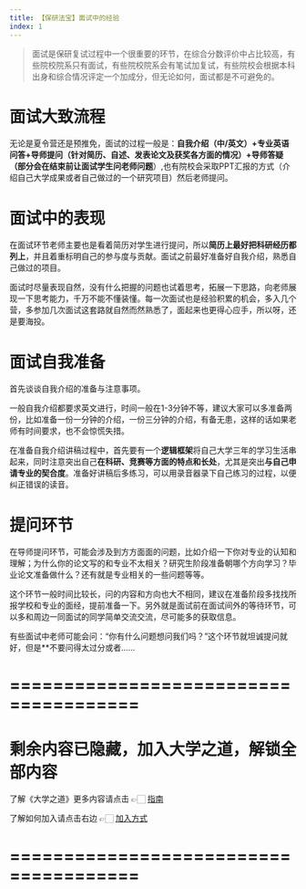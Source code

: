 ```yaml
---
title: 【保研法宝】面试中的经验
index: 1
---
```


> 面试是保研复试过程中一个很重要的环节，在综合分数评价中占比较高，有些院校院系只有面试，有些院校院系会有笔试加复试，有些院校会根据本科出身和综合情况评定一个加成分，但无论如何，面试都是不可避免的。

# 面试大致流程

无论是夏令营还是预推免，面试的过程一般是：**自我介绍（中/英文）+专业英语问答+导师提问（针对简历、自述、发表论文及获奖各方面的情况）+导师答疑（部分会在结束前让面试学生问老师问题**）,也有院校会采取PPT汇报的方式（介绍自己大学成果或者自己做过的一个研究项目）然后老师提问。

# 面试中的表现

在面试环节老师主要也是看着简历对学生进行提问，所以**简历上最好把科研经历都列上**，并且着重标明自己的参与度与贡献。面试之前最好准备好自我介绍，熟悉自己做过的项目。

面试时尽量表现自然，没有什么把握的问题也试着思考，拓展一下思路，向老师展现一下思考能力，千万不能不懂装懂。每一次面试也是经验积累的机会，多入几个营，多参加几次面试这套路就自然而然熟悉了，面起来也更得心应手，所以呀，还是要海投。

# 面试自我准备

首先谈谈自我介绍的准备与注意事项。

一般自我介绍都要求英文进行，时间一般在1-3分钟不等，建议大家可以多准备两份，比如准备一份一分钟的介绍，一份三分钟的介绍，有备无患，这样的话如果老师有时间要求，也不会惊慌失措。

在准备自我介绍讲稿过程中，首先要有一个**逻辑框架**将自己大学三年的学习生活串起来，同时注意突出自己**在科研、竞赛等方面的特点和长处**，尤其是突出**与自己申请专业的契合度**。准备好讲稿后多练习，可以用录音器录下自己练习的过程，以便纠正错误的读音。

# 提问环节

在导师提问环节，可能会涉及到方方面面的问题，比如介绍一下你对专业的认知和理解；为什么你的论文写的和专业不太相关？研究生阶段准备朝哪个方向学习？毕业论文准备做什么？还有就是专业相关的一些问题等等。

这个环节一般时间比较长，问的内容和方向也大不相同，建议在准备阶段多找找所报学校和专业的面经，提前准备一下。另外就是面试前在面试间外的等待环节，可以多和周边一同面试的同学简单交流交流，尽可能多的获取信息。

有些面试中老师可能会问：“你有什么问题想问我们吗？”这个环节就坦诚提问就好，但是**不要问得太过分或者……

# ======================================

# 剩余内容已隐藏，加入大学之道，解锁全部内容

了解《大学之道》更多内容请点击 👉🏻 [指南](/pay/daxuezhidao)

了解如何加入请点击右边 👉🏻 [加入方式](/pay/jiaru)

# ======================================